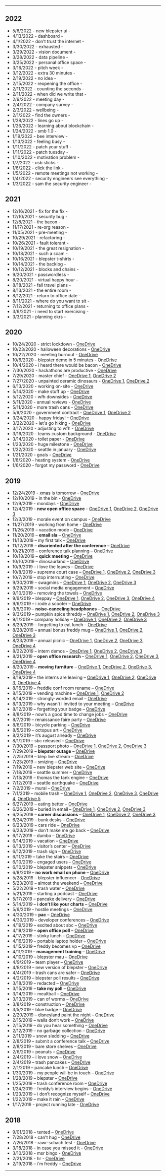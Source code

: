 
***

## 2022

* 5/6/2022 - new blepster ui - 
* 4/13/2022 - dashboard - 
* 4/1/2022 - don't trust the internet - 
* 3/30/2022 - exhausted - 
* 3/29/2022 - vision document -
* 3/28/2022 - data pipeline - 
* 3/25/2022 - personal office space - 
* 3/16/2022 - pitch week - 
* 3/12/2022 - extra 30 minutes -
* 2/19/2022 - no idea - 
* 2/15/2022 - reopening the office - 
* 2/11/2022 - counting the seconds - 
* 2/11/2022 - when did we write that -
* 2/9/2022 - meeting day - 
* 2/4/2022 - company survey -
* 2/3/2022 - wellbeing - 
* 2/1/2022 - find the owners - 
* 1/28/2022 - lines go up - 
* 1/26/2022 - learning about blockchain - 
* 1/24/2022 - smb 1.0 -
* 1/19/2022 - bee interview - 
* 1/13/2022 - feeling busy -
* 1/11/2022 - patch your stuff - 
* 1/11/2022 - patch tuesday - 
* 1/10/2022 - motivation problem - 
* 1/7/2022 - usb sticks - 
* 1/6/2022 - click the link - 
* 1/5/2022 - remote meetings not working - 
* 1/4/2022 - security engineers see everything - 
* 1/3/2022 - sam the security engineer -


## 2021

* 12/16/2021 - fix for the fix - 
* 12/10/2021 - security bug - 
* 12/8/2021 - the bacon - 
* 11/17/2021 - re-org reason -
* 11/05/2021 - pre-meeting - 
* 10/29/2021 - refactoring - 
* 10/26/2021 - fault tolerant - 
* 10/19/2021 - the great resignation - 
* 10/18/2021 - such a scam - 
* 10/16/2021 - blepster t-shirts - 
* 10/14/2021 - the backlog -
* 10/12/2021 - blocks and chains - 
* 9/20/2021 - passwordless -
* 8/20/2021 - virtual happy hour - 
* 8/18/2021 - fall travel plans - 
* 8/13/2021 - the entire room - 
* 8/12/2021 - return to office date - 
* 8/11/2021 - where do you want to sit - 
* 7/12/2021 - returning to office plans - 
* 3/6/2021 - i need to start exercising - 
* 3/3/2021 - planning okrs - 


## 2020


* 10/24/2020 - strict lockdown - [OneDrive](https://threddyrex-my.sharepoint.com/personal/hello_threddyrex_com/_layouts/15/onedrive.aspx?ga=1&id=%2Fpersonal%2Fhello%5Fthreddyrex%5Fcom%2FDocuments%2FShared%2FComics%2F20201024%5Fstrict%5Flockdown%2Ejpg&parent=%2Fpersonal%2Fhello%5Fthreddyrex%5Fcom%2FDocuments%2FShared%2FComics)
* 10/23/2020 - halloween decorations - [OneDrive](https://threddyrex-my.sharepoint.com/personal/hello_threddyrex_com/_layouts/15/onedrive.aspx?ga=1&id=%2Fpersonal%2Fhello%5Fthreddyrex%5Fcom%2FDocuments%2FShared%2FComics%2F20201023%5Fhalloween%5Fdecorations%2Ejpg&parent=%2Fpersonal%2Fhello%5Fthreddyrex%5Fcom%2FDocuments%2FShared%2FComics)
* 10/22/2020 - meeting burnout - [OneDrive](https://threddyrex-my.sharepoint.com/personal/hello_threddyrex_com/_layouts/15/onedrive.aspx?ga=1&id=%2Fpersonal%2Fhello%5Fthreddyrex%5Fcom%2FDocuments%2FShared%2FComics%2F20201022%5Fmeeting%5Fburnout%2Ejpg&parent=%2Fpersonal%2Fhello%5Fthreddyrex%5Fcom%2FDocuments%2FShared%2FComics)
* 10/6/2020 - blepster demo in 5 minutes - [OneDrive](https://threddyrex-my.sharepoint.com/personal/hello_threddyrex_com/_layouts/15/onedrive.aspx?ga=1&id=%2Fpersonal%2Fhello%5Fthreddyrex%5Fcom%2FDocuments%2FShared%2FComics%2F20201006%5Fblepster%5Fdemo%5Fin%5Ffive%5Fminutes%2Ejpg&parent=%2Fpersonal%2Fhello%5Fthreddyrex%5Fcom%2FDocuments%2FShared%2FComics)
* 10/4/2020 - i heard there would be bacon - [OneDrive](https://threddyrex-my.sharepoint.com/personal/hello_threddyrex_com/_layouts/15/onedrive.aspx?ga=1&id=%2Fpersonal%2Fhello%5Fthreddyrex%5Fcom%2FDocuments%2FShared%2FComics%2F20201004%5Fcampus%5Fbacon%2Ejpg&parent=%2Fpersonal%2Fhello%5Fthreddyrex%5Fcom%2FDocuments%2FShared%2FComics)
* 7/30/2020 - hackathons are productive - [OneDrive](https://threddyrex-my.sharepoint.com/personal/hello_threddyrex_com/_layouts/15/onedrive.aspx?ga=1&id=%2Fpersonal%2Fhello%5Fthreddyrex%5Fcom%2FDocuments%2FShared%2FComics%2F20200730%5Fhackathons%5Fare%5Fproductive%2Ejpg&parent=%2Fpersonal%2Fhello%5Fthreddyrex%5Fcom%2FDocuments%2FShared%2FComics)
* 7/29/2020 - master chief - [OneDrive 1](https://threddyrex-my.sharepoint.com/personal/hello_threddyrex_com/_layouts/15/onedrive.aspx?ga=1&id=%2Fpersonal%2Fhello%5Fthreddyrex%5Fcom%2FDocuments%2FShared%2FComics%2F20200729%5Fmaster%5Fchief%5F01%2Epng&parent=%2Fpersonal%2Fhello%5Fthreddyrex%5Fcom%2FDocuments%2FShared%2FComics), [OneDrive 2](https://threddyrex-my.sharepoint.com/personal/hello_threddyrex_com/_layouts/15/onedrive.aspx?ga=1&id=%2Fpersonal%2Fhello%5Fthreddyrex%5Fcom%2FDocuments%2FShared%2FComics%2F20200729%5Fmaster%5Fchief%5F02%2Epng&parent=%2Fpersonal%2Fhello%5Fthreddyrex%5Fcom%2FDocuments%2FShared%2FComics)
* 7/27/2020 - unpainted ceramic dinosaurs - [OneDrive 1](https://threddyrex-my.sharepoint.com/personal/hello_threddyrex_com/_layouts/15/onedrive.aspx?ga=1&id=%2Fpersonal%2Fhello%5Fthreddyrex%5Fcom%2FDocuments%2FShared%2FComics%2F20200727%5Funpainted%5Fceramic%5Fdinosaurs%5F01%2Epng&parent=%2Fpersonal%2Fhello%5Fthreddyrex%5Fcom%2FDocuments%2FShared%2FComics), [OneDrive 2](https://threddyrex-my.sharepoint.com/personal/hello_threddyrex_com/_layouts/15/onedrive.aspx?ga=1&id=%2Fpersonal%2Fhello%5Fthreddyrex%5Fcom%2FDocuments%2FShared%2FComics%2F20200727%5Funpainted%5Fceramic%5Fdinosaurs%5F02%2Epng&parent=%2Fpersonal%2Fhello%5Fthreddyrex%5Fcom%2FDocuments%2FShared%2FComics)
* 6/13/2020 - working on-site - [OneDrive](https://threddyrex-my.sharepoint.com/personal/hello_threddyrex_com/_layouts/15/onedrive.aspx?ga=1&id=%2Fpersonal%2Fhello%5Fthreddyrex%5Fcom%2FDocuments%2FShared%2FComics%2F20200613%5Fworking%5Fonsite%2Egif&parent=%2Fpersonal%2Fhello%5Fthreddyrex%5Fcom%2FDocuments%2FShared%2FComics)
* 5/14/2020 - make stuff up - [OneDrive](https://threddyrex-my.sharepoint.com/personal/hello_threddyrex_com/_layouts/15/onedrive.aspx?ga=1&id=%2Fpersonal%2Fhello%5Fthreddyrex%5Fcom%2FDocuments%2FShared%2FComics%2F20200514%5Fmake%5Fstuff%5Fup%2Epng&parent=%2Fpersonal%2Fhello%5Fthreddyrex%5Fcom%2FDocuments%2FShared%2FComics)
* 5/12/2020 - wfh downsides - [OneDrive](https://threddyrex-my.sharepoint.com/personal/hello_threddyrex_com/_layouts/15/onedrive.aspx?ga=1&id=%2Fpersonal%2Fhello%5Fthreddyrex%5Fcom%2FDocuments%2FShared%2FComics%2F20200512%5Fwfh%5Fdownsides%2Ejpg&parent=%2Fpersonal%2Fhello%5Fthreddyrex%5Fcom%2FDocuments%2FShared%2FComics)
* 5/11/2020 - annual reviews - [OneDrive](https://threddyrex-my.sharepoint.com/personal/hello_threddyrex_com/_layouts/15/onedrive.aspx?ga=1&id=%2Fpersonal%2Fhello%5Fthreddyrex%5Fcom%2FDocuments%2FShared%2FComics%2F20200511%5Fannual%5Freviews%2Ejpg&parent=%2Fpersonal%2Fhello%5Fthreddyrex%5Fcom%2FDocuments%2FShared%2FComics)
* 5/11/2020 - more trash cans - [OneDrive](https://threddyrex-my.sharepoint.com/personal/hello_threddyrex_com/_layouts/15/onedrive.aspx?ga=1&id=%2Fpersonal%2Fhello%5Fthreddyrex%5Fcom%2FDocuments%2FShared%2FComics%2F20200511%5Fmore%5Ftrash%5Fcans%2Ejpg&parent=%2Fpersonal%2Fhello%5Fthreddyrex%5Fcom%2FDocuments%2FShared%2FComics)
* 5/9/2020 - government contract - [OneDrive 1](https://threddyrex-my.sharepoint.com/personal/hello_threddyrex_com/_layouts/15/onedrive.aspx?ga=1&id=%2Fpersonal%2Fhello%5Fthreddyrex%5Fcom%2FDocuments%2FShared%2FComics%2F20200509%5Fgovernment%5Fcontract%5F01%2Ejpg&parent=%2Fpersonal%2Fhello%5Fthreddyrex%5Fcom%2FDocuments%2FShared%2FComics), [OneDrive 2](https://threddyrex-my.sharepoint.com/personal/hello_threddyrex_com/_layouts/15/onedrive.aspx?ga=1&id=%2Fpersonal%2Fhello%5Fthreddyrex%5Fcom%2FDocuments%2FShared%2FComics%2F20200509%5Fgovernment%5Fcontract%5F02%2Ejpg&parent=%2Fpersonal%2Fhello%5Fthreddyrex%5Fcom%2FDocuments%2FShared%2FComics)
* 3/24/2020 - happy friday! - [OneDrive](https://threddyrex-my.sharepoint.com/personal/hello_threddyrex_com/_layouts/15/onedrive.aspx?ga=1&id=%2Fpersonal%2Fhello%5Fthreddyrex%5Fcom%2FDocuments%2FShared%2FComics%2F20200324%5Fhappy%5Ffriday%2Ejpg&parent=%2Fpersonal%2Fhello%5Fthreddyrex%5Fcom%2FDocuments%2FShared%2FComics)
* 3/22/2020 - let's go hiking - [OneDrive](https://threddyrex-my.sharepoint.com/personal/hello_threddyrex_com/_layouts/15/onedrive.aspx?ga=1&id=%2Fpersonal%2Fhello%5Fthreddyrex%5Fcom%2FDocuments%2FShared%2FComics%2F20200322%5Flets%5Fgo%5Fhiking%2Ejpg&parent=%2Fpersonal%2Fhello%5Fthreddyrex%5Fcom%2FDocuments%2FShared%2FComics)
* 3/17/2020 - adjusting to wfh - [OneDrive](https://threddyrex-my.sharepoint.com/personal/hello_threddyrex_com/_layouts/15/onedrive.aspx?ga=1&id=%2Fpersonal%2Fhello%5Fthreddyrex%5Fcom%2FDocuments%2FShared%2FComics%2F20200317%5Fadjusting%5Fto%5Fwfh%2Ejpg&parent=%2Fpersonal%2Fhello%5Fthreddyrex%5Fcom%2FDocuments%2FShared%2FComics)
* 3/16/2020 - teams custom background - [OneDrive](https://threddyrex-my.sharepoint.com/personal/hello_threddyrex_com/_layouts/15/onedrive.aspx?ga=1&id=%2Fpersonal%2Fhello%5Fthreddyrex%5Fcom%2FDocuments%2FShared%2FComics%2F20200316%5Fteams%5Fcustom%5Fbackground%2Ejpg&parent=%2Fpersonal%2Fhello%5Fthreddyrex%5Fcom%2FDocuments%2FShared%2FComics)
* 3/14/2020 - toilet paper - [OneDrive](https://threddyrex-my.sharepoint.com/personal/hello_threddyrex_com/_layouts/15/onedrive.aspx?ga=1&id=%2Fpersonal%2Fhello%5Fthreddyrex%5Fcom%2FDocuments%2FShared%2FComics%2F20200314%5Ftoilet%5Fpaper%2Ejpg&parent=%2Fpersonal%2Fhello%5Fthreddyrex%5Fcom%2FDocuments%2FShared%2FComics)
* 1/23/2020 - huge milestone - [OneDrive](https://threddyrex-my.sharepoint.com/personal/hello_threddyrex_com/_layouts/15/onedrive.aspx?ga=1&id=%2Fpersonal%2Fhello%5Fthreddyrex%5Fcom%2FDocuments%2FShared%2FComics%2F20200123%5Fhuge%5Fmilestone%2Ejpg&parent=%2Fpersonal%2Fhello%5Fthreddyrex%5Fcom%2FDocuments%2FShared%2FComics)
* 1/22/2020 - seattle in january - [OneDrive](https://threddyrex-my.sharepoint.com/personal/hello_threddyrex_com/_layouts/15/onedrive.aspx?ga=1&id=%2Fpersonal%2Fhello%5Fthreddyrex%5Fcom%2FDocuments%2FShared%2FComics%2F20200122%5Fseattle%5Fin%5Fjanuary%2Ejpg&parent=%2Fpersonal%2Fhello%5Fthreddyrex%5Fcom%2FDocuments%2FShared%2FComics)
* 1/21/2020 - goals - [OneDrive](https://threddyrex-my.sharepoint.com/personal/hello_threddyrex_com/_layouts/15/onedrive.aspx?ga=1&id=%2Fpersonal%2Fhello%5Fthreddyrex%5Fcom%2FDocuments%2FShared%2FComics%2F20200121%5Fgoals%2Ejpg&parent=%2Fpersonal%2Fhello%5Fthreddyrex%5Fcom%2FDocuments%2FShared%2FComics)
* 1/8/2020 - heating system - [OneDrive](https://threddyrex-my.sharepoint.com/personal/hello_threddyrex_com/_layouts/15/onedrive.aspx?ga=1&id=%2Fpersonal%2Fhello%5Fthreddyrex%5Fcom%2FDocuments%2FShared%2FComics%2F20200109%5Fheating%5Fsystems%2Ejpg&parent=%2Fpersonal%2Fhello%5Fthreddyrex%5Fcom%2FDocuments%2FShared%2FComics)
* 1/6/2020 - forgot my password - [OneDrive](https://threddyrex-my.sharepoint.com/personal/hello_threddyrex_com/_layouts/15/onedrive.aspx?ga=1&id=%2Fpersonal%2Fhello%5Fthreddyrex%5Fcom%2FDocuments%2FShared%2FComics%2F20200106%5Fforgot%5Fmy%5Fpassword%2Ejpg&parent=%2Fpersonal%2Fhello%5Fthreddyrex%5Fcom%2FDocuments%2FShared%2FComics)


## 2019

* 12/24/2019 - xmas is tomorrow - [OneDrive](https://threddyrex-my.sharepoint.com/personal/hello_threddyrex_com/_layouts/15/onedrive.aspx?ga=1&id=%2Fpersonal%2Fhello%5Fthreddyrex%5Fcom%2FDocuments%2FShared%2FComics%2F20191224%5Fxmas%5Fis%5Ftomorrow%2Ejpg&parent=%2Fpersonal%2Fhello%5Fthreddyrex%5Fcom%2FDocuments%2FShared%2FComics)
* 12/10/2019 - in the bin - [OneDrive](https://threddyrex-my.sharepoint.com/personal/hello_threddyrex_com/_layouts/15/onedrive.aspx?ga=1&id=%2Fpersonal%2Fhello%5Fthreddyrex%5Fcom%2FDocuments%2FShared%2FComics%2F20191210%5Fin%5Fthe%5Fbin%2Ejpg&parent=%2Fpersonal%2Fhello%5Fthreddyrex%5Fcom%2FDocuments%2FShared%2FComics)
* 12/9/2019 - mondays - [OneDrive](https://threddyrex-my.sharepoint.com/personal/hello_threddyrex_com/_layouts/15/onedrive.aspx?ga=1&id=%2Fpersonal%2Fhello%5Fthreddyrex%5Fcom%2FDocuments%2FShared%2FComics%2F20191209%5Fmondays%2Ejpg&parent=%2Fpersonal%2Fhello%5Fthreddyrex%5Fcom%2FDocuments%2FShared%2FComics)
* 12/4/2019 - **new open office space** - [OneDrive 1](https://threddyrex-my.sharepoint.com/personal/hello_threddyrex_com/_layouts/15/onedrive.aspx?ga=1&id=%2Fpersonal%2Fhello%5Fthreddyrex%5Fcom%2FDocuments%2FShared%2FComics%2F20191204%5Fnew%5Fopen%5Foffice%5Fspace%5F01%2Ejpg&parent=%2Fpersonal%2Fhello%5Fthreddyrex%5Fcom%2FDocuments%2FShared%2FComics), [OneDrive 2](https://threddyrex-my.sharepoint.com/personal/hello_threddyrex_com/_layouts/15/onedrive.aspx?ga=1&id=%2Fpersonal%2Fhello%5Fthreddyrex%5Fcom%2FDocuments%2FShared%2FComics%2F20191204%5Fnew%5Fopen%5Foffice%5Fspace%5F02%2Ejpg&parent=%2Fpersonal%2Fhello%5Fthreddyrex%5Fcom%2FDocuments%2FShared%2FComics), [OneDrive 3](https://threddyrex-my.sharepoint.com/personal/hello_threddyrex_com/_layouts/15/onedrive.aspx?ga=1&id=%2Fpersonal%2Fhello%5Fthreddyrex%5Fcom%2FDocuments%2FShared%2FComics%2F20191204%5Fnew%5Fopen%5Foffice%5Fspace%5F03%2Ejpg&parent=%2Fpersonal%2Fhello%5Fthreddyrex%5Fcom%2FDocuments%2FShared%2FComics)
* 12/3/2019 - morale event on campus - [OneDrive](https://threddyrex-my.sharepoint.com/personal/hello_threddyrex_com/_layouts/15/onedrive.aspx?ga=1&id=%2Fpersonal%2Fhello%5Fthreddyrex%5Fcom%2FDocuments%2FShared%2FComics%2F20191203%5Fmorale%5Fevent%5Fon%5Fcampus%2Ejpg&parent=%2Fpersonal%2Fhello%5Fthreddyrex%5Fcom%2FDocuments%2FShared%2FComics)
* 11/27/2019 - working from home - [OneDrive](https://threddyrex-my.sharepoint.com/personal/hello_threddyrex_com/_layouts/15/onedrive.aspx?ga=1&id=%2Fpersonal%2Fhello%5Fthreddyrex%5Fcom%2FDocuments%2FShared%2FComics%2F20191127%5Fworking%5Ffrom%5Fhome%2Ejpg&parent=%2Fpersonal%2Fhello%5Fthreddyrex%5Fcom%2FDocuments%2FShared%2FComics)
* 11/26/2019 – vacation mode – [OneDrive](https://threddyrex-my.sharepoint.com/personal/hello_threddyrex_com/_layouts/15/onedrive.aspx?ga=1&id=%2Fpersonal%2Fhello%5Fthreddyrex%5Fcom%2FDocuments%2FShared%2FComics%2F20191126%5Fvacation%5Fmode%2Ejpg&parent=%2Fpersonal%2Fhello%5Fthreddyrex%5Fcom%2FDocuments%2FShared%2FComics)
* 11/20/2019 – **email sla** – [OneDrive](https://threddyrex-my.sharepoint.com/personal/hello_threddyrex_com/_layouts/15/onedrive.aspx?ga=1&id=%2Fpersonal%2Fhello%5Fthreddyrex%5Fcom%2FDocuments%2FShared%2FComics%2F20191120%5Femail%5Fsla%2Ejpg&parent=%2Fpersonal%2Fhello%5Fthreddyrex%5Fcom%2FDocuments%2FShared%2FComics)
* 11/13/2019 – my first talk – [OneDrive](https://threddyrex-my.sharepoint.com/personal/hello_threddyrex_com/_layouts/15/onedrive.aspx?ga=1&id=%2Fpersonal%2Fhello%5Fthreddyrex%5Fcom%2FDocuments%2FShared%2FComics%2F20191113%5Fmy%5Ffirst%5Ftalk%2Ejpg&parent=%2Fpersonal%2Fhello%5Fthreddyrex%5Fcom%2FDocuments%2FShared%2FComics)
* 11/12/2019 – **disoriented after the conference** – [OneDrive](https://threddyrex-my.sharepoint.com/personal/hello_threddyrex_com/_layouts/15/onedrive.aspx?ga=1&id=%2Fpersonal%2Fhello%5Fthreddyrex%5Fcom%2FDocuments%2FShared%2FComics%2F20191112%5Fdisoriented%5Fafter%5Fthe%5Fconference%2Ejpg&parent=%2Fpersonal%2Fhello%5Fthreddyrex%5Fcom%2FDocuments%2FShared%2FComics)
* 10/21/2019 – conference talk planning – [OneDrive](https://threddyrex-my.sharepoint.com/personal/hello_threddyrex_com/_layouts/15/onedrive.aspx?ga=1&id=%2Fpersonal%2Fhello%5Fthreddyrex%5Fcom%2FDocuments%2FShared%2FComics%2F20191021%5Fconference%5Ftalk%5Fplanning%2Ejpg&parent=%2Fpersonal%2Fhello%5Fthreddyrex%5Fcom%2FDocuments%2FShared%2FComics)
* 10/18/2019 – **quick meeting** – [OneDrive](https://threddyrex-my.sharepoint.com/personal/hello_threddyrex_com/_layouts/15/onedrive.aspx?ga=1&id=%2Fpersonal%2Fhello%5Fthreddyrex%5Fcom%2FDocuments%2FShared%2FComics%2F20191018%5Fquick%5Fmeeting%2Ejpg&parent=%2Fpersonal%2Fhello%5Fthreddyrex%5Fcom%2FDocuments%2FShared%2FComics)
* 10/10/2019 – dinosaurland – [OneDrive](https://threddyrex-my.sharepoint.com/personal/hello_threddyrex_com/_layouts/15/onedrive.aspx?ga=1&id=%2Fpersonal%2Fhello%5Fthreddyrex%5Fcom%2FDocuments%2FShared%2FComics%2F20191010%5Fdinosaurland%2Ejpg&parent=%2Fpersonal%2Fhello%5Fthreddyrex%5Fcom%2FDocuments%2FShared%2FComics)
* 10/9/2019 – i love the leaves – [OneDrive](https://threddyrex-my.sharepoint.com/personal/hello_threddyrex_com/_layouts/15/onedrive.aspx?ga=1&id=%2Fpersonal%2Fhello%5Fthreddyrex%5Fcom%2FDocuments%2FShared%2FComics%2F20191009%5Fi%5Flove%5Fthe%5Fleaves%5Fbasic%2Ejpg&parent=%2Fpersonal%2Fhello%5Fthreddyrex%5Fcom%2FDocuments%2FShared%2FComics)
* 10/8/2019 – supreme court case – [OneDrive 1](https://threddyrex-my.sharepoint.com/personal/hello_threddyrex_com/_layouts/15/onedrive.aspx?ga=1&id=%2Fpersonal%2Fhello%5Fthreddyrex%5Fcom%2FDocuments%2FShared%2FComics%2F20191008%5Fsupreme%5Fcourt%5Fcase%5F01%2Ejpg&parent=%2Fpersonal%2Fhello%5Fthreddyrex%5Fcom%2FDocuments%2FShared%2FComics), [OneDrive 2](https://threddyrex-my.sharepoint.com/personal/hello_threddyrex_com/_layouts/15/onedrive.aspx?ga=1&id=%2Fpersonal%2Fhello%5Fthreddyrex%5Fcom%2FDocuments%2FShared%2FComics%2F20191008%5Fsupreme%5Fcourt%5Fcase%5F02%2Ejpg&parent=%2Fpersonal%2Fhello%5Fthreddyrex%5Fcom%2FDocuments%2FShared%2FComics), [OneDrive 3](https://threddyrex-my.sharepoint.com/personal/hello_threddyrex_com/_layouts/15/onedrive.aspx?ga=1&id=%2Fpersonal%2Fhello%5Fthreddyrex%5Fcom%2FDocuments%2FShared%2FComics%2F20191008%5Fsupreme%5Fcourt%5Fcase%5F03%2Ejpg&parent=%2Fpersonal%2Fhello%5Fthreddyrex%5Fcom%2FDocuments%2FShared%2FComics)
* 10/7/2019 – stop interrupting – [OneDrive](https://threddyrex-my.sharepoint.com/personal/hello_threddyrex_com/_layouts/15/onedrive.aspx?ga=1&id=%2Fpersonal%2Fhello%5Fthreddyrex%5Fcom%2FDocuments%2FShared%2FComics%2F20191007%5Fstop%5Finterrupting%2Ejpg&parent=%2Fpersonal%2Fhello%5Fthreddyrex%5Fcom%2FDocuments%2FShared%2FComics)
* 9/30/2019 – swagmins – [OneDrive 1](https://threddyrex-my.sharepoint.com/personal/hello_threddyrex_com/_layouts/15/onedrive.aspx?ga=1&id=%2Fpersonal%2Fhello%5Fthreddyrex%5Fcom%2FDocuments%2FShared%2FComics%2F20190930%5Fswagmins%5F01%2Ejpg&parent=%2Fpersonal%2Fhello%5Fthreddyrex%5Fcom%2FDocuments%2FShared%2FComics), [OneDrive 2](https://threddyrex-my.sharepoint.com/personal/hello_threddyrex_com/_layouts/15/onedrive.aspx?ga=1&id=%2Fpersonal%2Fhello%5Fthreddyrex%5Fcom%2FDocuments%2FShared%2FComics%2F20190930%5Fswagmins%5F02%2Ejpg&parent=%2Fpersonal%2Fhello%5Fthreddyrex%5Fcom%2FDocuments%2FShared%2FComics), [OneDrive 3](https://threddyrex-my.sharepoint.com/personal/hello_threddyrex_com/_layouts/15/onedrive.aspx?ga=1&id=%2Fpersonal%2Fhello%5Fthreddyrex%5Fcom%2FDocuments%2FShared%2FComics%2F20190930%5Fswagmins%5F03%2Ejpg&parent=%2Fpersonal%2Fhello%5Fthreddyrex%5Fcom%2FDocuments%2FShared%2FComics)
* 9/29/2019 – social media engagement – [OneDrive](https://threddyrex-my.sharepoint.com/personal/hello_threddyrex_com/_layouts/15/onedrive.aspx?ga=1&id=%2Fpersonal%2Fhello%5Fthreddyrex%5Fcom%2FDocuments%2FShared%2FComics%2F20190929%5Fsocial%5Fmedia%5Fengagement%2Ejpg&parent=%2Fpersonal%2Fhello%5Fthreddyrex%5Fcom%2FDocuments%2FShared%2FComics)
* 9/10/2019 – removing the towels – [OneDrive](https://threddyrex-my.sharepoint.com/personal/hello_threddyrex_com/_layouts/15/onedrive.aspx?ga=1&id=%2Fpersonal%2Fhello%5Fthreddyrex%5Fcom%2FDocuments%2FShared%2FComics%2F20190910%5Fremoving%5Fthe%5Ftowels%2Epng&parent=%2Fpersonal%2Fhello%5Fthreddyrex%5Fcom%2FDocuments%2FShared%2FComics)
* 9/9/2019 – bleppay – [OneDrive 1](https://threddyrex-my.sharepoint.com/personal/hello_threddyrex_com/_layouts/15/onedrive.aspx?ga=1&id=%2Fpersonal%2Fhello%5Fthreddyrex%5Fcom%2FDocuments%2FShared%2FComics%2F20190909%5Fblep%5Fpay%5F01%2Epng&parent=%2Fpersonal%2Fhello%5Fthreddyrex%5Fcom%2FDocuments%2FShared%2FComics), [OneDrive 2](https://threddyrex-my.sharepoint.com/personal/hello_threddyrex_com/_layouts/15/onedrive.aspx?ga=1&id=%2Fpersonal%2Fhello%5Fthreddyrex%5Fcom%2FDocuments%2FShared%2FComics%2F20190909%5Fblep%5Fpay%5F02%2Epng&parent=%2Fpersonal%2Fhello%5Fthreddyrex%5Fcom%2FDocuments%2FShared%2FComics), [OneDrive 3](https://threddyrex-my.sharepoint.com/personal/hello_threddyrex_com/_layouts/15/onedrive.aspx?ga=1&id=%2Fpersonal%2Fhello%5Fthreddyrex%5Fcom%2FDocuments%2FShared%2FComics%2F20190909%5Fblep%5Fpay%5F03%2Epng&parent=%2Fpersonal%2Fhello%5Fthreddyrex%5Fcom%2FDocuments%2FShared%2FComics), [OneDrive 4](https://threddyrex-my.sharepoint.com/personal/hello_threddyrex_com/_layouts/15/onedrive.aspx?ga=1&id=%2Fpersonal%2Fhello%5Fthreddyrex%5Fcom%2FDocuments%2FShared%2FComics%2F20190909%5Fblep%5Fpay%5F04%2Epng&parent=%2Fpersonal%2Fhello%5Fthreddyrex%5Fcom%2FDocuments%2FShared%2FComics)
* 9/6/2019 – i rode a scooter – [OneDrive](https://threddyrex-my.sharepoint.com/personal/hello_threddyrex_com/_layouts/15/onedrive.aspx?ga=1&id=%2Fpersonal%2Fhello%5Fthreddyrex%5Fcom%2FDocuments%2FShared%2FComics%2F20190906%5Fi%5Frode%5Fa%5Fscooter%2Epng&parent=%2Fpersonal%2Fhello%5Fthreddyrex%5Fcom%2FDocuments%2FShared%2FComics)
* 9/5/2019 – **noise-canceling headphones** – [OneDrive](https://threddyrex-my.sharepoint.com/personal/hello_threddyrex_com/_layouts/15/onedrive.aspx?ga=1&id=%2Fpersonal%2Fhello%5Fthreddyrex%5Fcom%2FDocuments%2FShared%2FComics%2F20190905%5Fnoise%5Fcanceling%5Fheadphones%2Epng&parent=%2Fpersonal%2Fhello%5Fthreddyrex%5Fcom%2FDocuments%2FShared%2FComics)
* 9/3/2019 – pumpkin spice threddy – [OneDrive 1](https://threddyrex-my.sharepoint.com/personal/hello_threddyrex_com/_layouts/15/onedrive.aspx?ga=1&id=%2Fpersonal%2Fhello%5Fthreddyrex%5Fcom%2FDocuments%2FShared%2FComics%2F20190903%5Fpumpkin%5Fspice%5Fthreddy%5F01%2Epng&parent=%2Fpersonal%2Fhello%5Fthreddyrex%5Fcom%2FDocuments%2FShared%2FComics), [OneDrive 2](https://threddyrex-my.sharepoint.com/personal/hello_threddyrex_com/_layouts/15/onedrive.aspx?ga=1&id=%2Fpersonal%2Fhello%5Fthreddyrex%5Fcom%2FDocuments%2FShared%2FComics%2F20190903%5Fpumpkin%5Fspice%5Fthreddy%5F02%2Epng&parent=%2Fpersonal%2Fhello%5Fthreddyrex%5Fcom%2FDocuments%2FShared%2FComics), [OneDrive 3](https://threddyrex-my.sharepoint.com/personal/hello_threddyrex_com/_layouts/15/onedrive.aspx?ga=1&id=%2Fpersonal%2Fhello%5Fthreddyrex%5Fcom%2FDocuments%2FShared%2FComics%2F20190903%5Fpumpkin%5Fspice%5Fthreddy%5F03%2Epng&parent=%2Fpersonal%2Fhello%5Fthreddyrex%5Fcom%2FDocuments%2FShared%2FComics)
* 9/1/2019 – company holiday – [OneDrive 1](https://threddyrex-my.sharepoint.com/personal/hello_threddyrex_com/_layouts/15/onedrive.aspx?ga=1&id=%2Fpersonal%2Fhello%5Fthreddyrex%5Fcom%2FDocuments%2FShared%2FComics%2F20190901%5Fcompany%5Fholiday%5F01%2Epng&parent=%2Fpersonal%2Fhello%5Fthreddyrex%5Fcom%2FDocuments%2FShared%2FComics), [OneDrive 2](https://threddyrex-my.sharepoint.com/personal/hello_threddyrex_com/_layouts/15/onedrive.aspx?ga=1&id=%2Fpersonal%2Fhello%5Fthreddyrex%5Fcom%2FDocuments%2FShared%2FComics%2F20190901%5Fcompany%5Fholiday%5F02%2Epng&parent=%2Fpersonal%2Fhello%5Fthreddyrex%5Fcom%2FDocuments%2FShared%2FComics), [OneDrive 3](https://threddyrex-my.sharepoint.com/personal/hello_threddyrex_com/_layouts/15/onedrive.aspx?ga=1&id=%2Fpersonal%2Fhello%5Fthreddyrex%5Fcom%2FDocuments%2FShared%2FComics%2F20190901%5Fcompany%5Fholiday%5F03%2Epng&parent=%2Fpersonal%2Fhello%5Fthreddyrex%5Fcom%2FDocuments%2FShared%2FComics)
* 8/29/2019 – forgetting to eat lunch – [OneDrive](https://threddyrex-my.sharepoint.com/personal/hello_threddyrex_com/_layouts/15/onedrive.aspx?ga=1&id=%2Fpersonal%2Fhello%5Fthreddyrex%5Fcom%2FDocuments%2FShared%2FComics%2F20190829%5Fforgetting%5Fto%5Feat%5Flunch%2Epng&parent=%2Fpersonal%2Fhello%5Fthreddyrex%5Fcom%2FDocuments%2FShared%2FComics)
* 8/28/2019 – annual bonus freddy mug – [OneDrive 1](https://threddyrex-my.sharepoint.com/personal/hello_threddyrex_com/_layouts/15/onedrive.aspx?ga=1&id=%2Fpersonal%2Fhello%5Fthreddyrex%5Fcom%2FDocuments%2FShared%2FComics%2F20190828%5Fannual%5Fbonus%5Ffreddy%5Fmug%5F01%2Epng&parent=%2Fpersonal%2Fhello%5Fthreddyrex%5Fcom%2FDocuments%2FShared%2FComics), [OneDrive 2](https://threddyrex-my.sharepoint.com/personal/hello_threddyrex_com/_layouts/15/onedrive.aspx?ga=1&id=%2Fpersonal%2Fhello%5Fthreddyrex%5Fcom%2FDocuments%2FShared%2FComics%2F20190828%5Fannual%5Fbonus%5Ffreddy%5Fmug%5F02%2Epng&parent=%2Fpersonal%2Fhello%5Fthreddyrex%5Fcom%2FDocuments%2FShared%2FComics), [OneDrive 3](https://threddyrex-my.sharepoint.com/personal/hello_threddyrex_com/_layouts/15/onedrive.aspx?ga=1&id=%2Fpersonal%2Fhello%5Fthreddyrex%5Fcom%2FDocuments%2FShared%2FComics%2F20190828%5Fannual%5Fbonus%5Ffreddy%5Fmug%5F03%2Epng&parent=%2Fpersonal%2Fhello%5Fthreddyrex%5Fcom%2FDocuments%2FShared%2FComics)
* 8/23/2019 – annual picnic – [OneDrive 1](https://threddyrex-my.sharepoint.com/personal/hello_threddyrex_com/_layouts/15/onedrive.aspx?ga=1&id=%2Fpersonal%2Fhello%5Fthreddyrex%5Fcom%2FDocuments%2FShared%2FComics%2F20190823%5Fannual%5Fpicnic%5F01%2Epng&parent=%2Fpersonal%2Fhello%5Fthreddyrex%5Fcom%2FDocuments%2FShared%2FComics), [OneDrive 2](https://threddyrex-my.sharepoint.com/personal/hello_threddyrex_com/_layouts/15/onedrive.aspx?ga=1&id=%2Fpersonal%2Fhello%5Fthreddyrex%5Fcom%2FDocuments%2FShared%2FComics%2F20190823%5Fannual%5Fpicnic%5F02%2Epng&parent=%2Fpersonal%2Fhello%5Fthreddyrex%5Fcom%2FDocuments%2FShared%2FComics), [OneDrive 3](https://threddyrex-my.sharepoint.com/personal/hello_threddyrex_com/_layouts/15/onedrive.aspx?ga=1&id=%2Fpersonal%2Fhello%5Fthreddyrex%5Fcom%2FDocuments%2FShared%2FComics%2F20190823%5Fannual%5Fpicnic%5F03%2Epng&parent=%2Fpersonal%2Fhello%5Fthreddyrex%5Fcom%2FDocuments%2FShared%2FComics), [OneDrive 4](https://threddyrex-my.sharepoint.com/personal/hello_threddyrex_com/_layouts/15/onedrive.aspx?ga=1&id=%2Fpersonal%2Fhello%5Fthreddyrex%5Fcom%2FDocuments%2FShared%2FComics%2F20190823%5Fannual%5Fpicnic%5F04%2Epng&parent=%2Fpersonal%2Fhello%5Fthreddyrex%5Fcom%2FDocuments%2FShared%2FComics)
* 8/22/2019 – intern demos – [OneDrive 1](https://threddyrex-my.sharepoint.com/personal/hello_threddyrex_com/_layouts/15/onedrive.aspx?ga=1&id=%2Fpersonal%2Fhello%5Fthreddyrex%5Fcom%2FDocuments%2FShared%2FComics%2F20190822%5Fintern%5Fdemos%5F01%2Epng&parent=%2Fpersonal%2Fhello%5Fthreddyrex%5Fcom%2FDocuments%2FShared%2FComics), [OneDrive 2](https://threddyrex-my.sharepoint.com/personal/hello_threddyrex_com/_layouts/15/onedrive.aspx?ga=1&id=%2Fpersonal%2Fhello%5Fthreddyrex%5Fcom%2FDocuments%2FShared%2FComics%2F20190822%5Fintern%5Fdemos%5F02%2Epng&parent=%2Fpersonal%2Fhello%5Fthreddyrex%5Fcom%2FDocuments%2FShared%2FComics), [OneDrive 3](https://threddyrex-my.sharepoint.com/personal/hello_threddyrex_com/_layouts/15/onedrive.aspx?ga=1&id=%2Fpersonal%2Fhello%5Fthreddyrex%5Fcom%2FDocuments%2FShared%2FComics%2F20190822%5Fintern%5Fdemos%5F03%2Epng&parent=%2Fpersonal%2Fhello%5Fthreddyrex%5Fcom%2FDocuments%2FShared%2FComics)
* 8/21/2019 – **open office research** – [OneDrive 1](https://threddyrex-my.sharepoint.com/personal/hello_threddyrex_com/_layouts/15/onedrive.aspx?ga=1&id=%2Fpersonal%2Fhello%5Fthreddyrex%5Fcom%2FDocuments%2FShared%2FComics%2F20190821%5Fopen%5Foffice%5Fresearch%5F01%2Epng&parent=%2Fpersonal%2Fhello%5Fthreddyrex%5Fcom%2FDocuments%2FShared%2FComics), [OneDrive 2](https://threddyrex-my.sharepoint.com/personal/hello_threddyrex_com/_layouts/15/onedrive.aspx?ga=1&id=%2Fpersonal%2Fhello%5Fthreddyrex%5Fcom%2FDocuments%2FShared%2FComics%2F20190821%5Fopen%5Foffice%5Fresearch%5F02%2Epng&parent=%2Fpersonal%2Fhello%5Fthreddyrex%5Fcom%2FDocuments%2FShared%2FComics), [OneDrive 3](https://threddyrex-my.sharepoint.com/personal/hello_threddyrex_com/_layouts/15/onedrive.aspx?ga=1&id=%2Fpersonal%2Fhello%5Fthreddyrex%5Fcom%2FDocuments%2FShared%2FComics%2F20190821%5Fopen%5Foffice%5Fresearch%5F03%2Epng&parent=%2Fpersonal%2Fhello%5Fthreddyrex%5Fcom%2FDocuments%2FShared%2FComics), [OneDrive 4](https://threddyrex-my.sharepoint.com/personal/hello_threddyrex_com/_layouts/15/onedrive.aspx?ga=1&id=%2Fpersonal%2Fhello%5Fthreddyrex%5Fcom%2FDocuments%2FShared%2FComics%2F20190821%5Fopen%5Foffice%5Fresearch%5F04%2Epng&parent=%2Fpersonal%2Fhello%5Fthreddyrex%5Fcom%2FDocuments%2FShared%2FComics)
* 8/20/2019 – **moving furniture** – [OneDrive 1](https://threddyrex-my.sharepoint.com/personal/hello_threddyrex_com/_layouts/15/onedrive.aspx?ga=1&id=%2Fpersonal%2Fhello%5Fthreddyrex%5Fcom%2FDocuments%2FShared%2FComics%2F20190820%5Fmoving%5Ffurniture%5F01%2Epng&parent=%2Fpersonal%2Fhello%5Fthreddyrex%5Fcom%2FDocuments%2FShared%2FComics), [OneDrive 2](https://threddyrex-my.sharepoint.com/personal/hello_threddyrex_com/_layouts/15/onedrive.aspx?ga=1&id=%2Fpersonal%2Fhello%5Fthreddyrex%5Fcom%2FDocuments%2FShared%2FComics%2F20190820%5Fmoving%5Ffurniture%5F02%2Epng&parent=%2Fpersonal%2Fhello%5Fthreddyrex%5Fcom%2FDocuments%2FShared%2FComics), [OneDrive 3](https://threddyrex-my.sharepoint.com/personal/hello_threddyrex_com/_layouts/15/onedrive.aspx?ga=1&id=%2Fpersonal%2Fhello%5Fthreddyrex%5Fcom%2FDocuments%2FShared%2FComics%2F20190820%5Fmoving%5Ffurniture%5F03%2Epng&parent=%2Fpersonal%2Fhello%5Fthreddyrex%5Fcom%2FDocuments%2FShared%2FComics), [OneDrive 4](https://threddyrex-my.sharepoint.com/personal/hello_threddyrex_com/_layouts/15/onedrive.aspx?ga=1&id=%2Fpersonal%2Fhello%5Fthreddyrex%5Fcom%2FDocuments%2FShared%2FComics%2F20190820%5Fmoving%5Ffurniture%5F04%2Epng&parent=%2Fpersonal%2Fhello%5Fthreddyrex%5Fcom%2FDocuments%2FShared%2FComics)
* 8/19/2019 – the interns are leaving – [OneDrive 1](https://threddyrex-my.sharepoint.com/personal/hello_threddyrex_com/_layouts/15/onedrive.aspx?ga=1&id=%2Fpersonal%2Fhello%5Fthreddyrex%5Fcom%2FDocuments%2FShared%2FComics%2F20190819%5Fthe%5Finterns%5Fare%5Fleaving%5F01%2Epng&parent=%2Fpersonal%2Fhello%5Fthreddyrex%5Fcom%2FDocuments%2FShared%2FComics), [OneDrive 2](https://threddyrex-my.sharepoint.com/personal/hello_threddyrex_com/_layouts/15/onedrive.aspx?ga=1&id=%2Fpersonal%2Fhello%5Fthreddyrex%5Fcom%2FDocuments%2FShared%2FComics%2F20190819%5Fthe%5Finterns%5Fare%5Fleaving%5F02%2Epng&parent=%2Fpersonal%2Fhello%5Fthreddyrex%5Fcom%2FDocuments%2FShared%2FComics), [OneDrive 3](https://threddyrex-my.sharepoint.com/personal/hello_threddyrex_com/_layouts/15/onedrive.aspx?ga=1&id=%2Fpersonal%2Fhello%5Fthreddyrex%5Fcom%2FDocuments%2FShared%2FComics%2F20190819%5Fthe%5Finterns%5Fare%5Fleaving%5F03%2Epng&parent=%2Fpersonal%2Fhello%5Fthreddyrex%5Fcom%2FDocuments%2FShared%2FComics), [OneDrive 4](https://threddyrex-my.sharepoint.com/personal/hello_threddyrex_com/_layouts/15/onedrive.aspx?ga=1&id=%2Fpersonal%2Fhello%5Fthreddyrex%5Fcom%2FDocuments%2FShared%2FComics%2F20190819%5Fthe%5Finterns%5Fare%5Fleaving%5F04%2Epng&parent=%2Fpersonal%2Fhello%5Fthreddyrex%5Fcom%2FDocuments%2FShared%2FComics)
* 8/16/2019 – freddie conf room rename – [OneDrive](https://threddyrex-my.sharepoint.com/personal/hello_threddyrex_com/_layouts/15/onedrive.aspx?ga=1&id=%2Fpersonal%2Fhello%5Fthreddyrex%5Fcom%2FDocuments%2FShared%2FComics%2F20190816%5Ffreddy%5Fconference%5Froom%5Frename%2Epng&parent=%2Fpersonal%2Fhello%5Fthreddyrex%5Fcom%2FDocuments%2FShared%2FComics)
* 8/15/2019 – vending machine – [OneDrive 1](https://threddyrex-my.sharepoint.com/personal/hello_threddyrex_com/_layouts/15/onedrive.aspx?ga=1&id=%2Fpersonal%2Fhello%5Fthreddyrex%5Fcom%2FDocuments%2FShared%2FComics%2F20190815%5Fvending%5Fmachine%5F01%2Epng&parent=%2Fpersonal%2Fhello%5Fthreddyrex%5Fcom%2FDocuments%2FShared%2FComics), [OneDrive 2](https://threddyrex-my.sharepoint.com/personal/hello_threddyrex_com/_layouts/15/onedrive.aspx?ga=1&id=%2Fpersonal%2Fhello%5Fthreddyrex%5Fcom%2FDocuments%2FShared%2FComics%2F20190815%5Fvending%5Fmachine%5F02%2Epng&parent=%2Fpersonal%2Fhello%5Fthreddyrex%5Fcom%2FDocuments%2FShared%2FComics)
* 8/14/2019 – strongly-worded email – [OneDrive](https://threddyrex-my.sharepoint.com/personal/hello_threddyrex_com/_layouts/15/onedrive.aspx?ga=1&id=%2Fpersonal%2Fhello%5Fthreddyrex%5Fcom%2FDocuments%2FShared%2FComics%2F20190814%5Fstrongly%5Fworded%5Femail%2Epng&parent=%2Fpersonal%2Fhello%5Fthreddyrex%5Fcom%2FDocuments%2FShared%2FComics)
* 8/13/2019 – why wasn’t i invited to your meeting – [OneDrive](https://threddyrex-my.sharepoint.com/personal/hello_threddyrex_com/_layouts/15/onedrive.aspx?ga=1&id=%2Fpersonal%2Fhello%5Fthreddyrex%5Fcom%2FDocuments%2FShared%2FComics%2F20190813%5Fwhy%5Fwasnt%5Fi%5Finvited%5Fto%5Fyour%5Fmeeting%2Epng&parent=%2Fpersonal%2Fhello%5Fthreddyrex%5Fcom%2FDocuments%2FShared%2FComics)
* 8/12/2019 – forgetting your badge – [OneDrive](https://threddyrex-my.sharepoint.com/personal/hello_threddyrex_com/_layouts/15/onedrive.aspx?ga=1&id=%2Fpersonal%2Fhello%5Fthreddyrex%5Fcom%2FDocuments%2FShared%2FComics%2F20190812%5Fforgetting%5Fyour%5Fbadge%2Epng&parent=%2Fpersonal%2Fhello%5Fthreddyrex%5Fcom%2FDocuments%2FShared%2FComics)
* 8/8/2019 – now’s a good time to change jobs – [OneDrive](https://threddyrex-my.sharepoint.com/personal/hello_threddyrex_com/_layouts/15/onedrive.aspx?ga=1&id=%2Fpersonal%2Fhello%5Fthreddyrex%5Fcom%2FDocuments%2FShared%2FComics%2F20190808%5Fnows%5Fa%5Fgood%5Ftime%5Fto%5Fchange%5Fjobs%2Epng&parent=%2Fpersonal%2Fhello%5Fthreddyrex%5Fcom%2FDocuments%2FShared%2FComics)
* 8/7/2019 – renaissance faire party – [OneDrive](https://threddyrex-my.sharepoint.com/personal/hello_threddyrex_com/_layouts/15/onedrive.aspx?ga=1&id=%2Fpersonal%2Fhello%5Fthreddyrex%5Fcom%2FDocuments%2FShared%2FComics%2F20190807%5Frenaissance%5Ffaire%5Fparty%2Epng&parent=%2Fpersonal%2Fhello%5Fthreddyrex%5Fcom%2FDocuments%2FShared%2FComics)
* 8/6/2019 – bicycle parking – [OneDrive](https://threddyrex-my.sharepoint.com/personal/hello_threddyrex_com/_layouts/15/onedrive.aspx?ga=1&id=%2Fpersonal%2Fhello%5Fthreddyrex%5Fcom%2FDocuments%2FShared%2FComics%2F20190806%5Fbicycle%5Fparking%2Epng&parent=%2Fpersonal%2Fhello%5Fthreddyrex%5Fcom%2FDocuments%2FShared%2FComics)
* 8/5/2019 – octopus art – [OneDrive](https://threddyrex-my.sharepoint.com/personal/hello_threddyrex_com/_layouts/15/onedrive.aspx?ga=1&id=%2Fpersonal%2Fhello%5Fthreddyrex%5Fcom%2FDocuments%2FShared%2FComics%2F20190805%5Foctopus%5Fart%2Ejpg&parent=%2Fpersonal%2Fhello%5Fthreddyrex%5Fcom%2FDocuments%2FShared%2FComics)
* 8/2/2019 – it’s august already – [OneDrive](https://threddyrex-my.sharepoint.com/personal/hello_threddyrex_com/_layouts/15/onedrive.aspx?ga=1&id=%2Fpersonal%2Fhello%5Fthreddyrex%5Fcom%2FDocuments%2FShared%2FComics%2F20190802%5Fits%5Faugust%5Falready%2Ejpg&parent=%2Fpersonal%2Fhello%5Fthreddyrex%5Fcom%2FDocuments%2FShared%2FComics)
* 8/1/2019 – sbc released – [OneDrive](https://threddyrex-my.sharepoint.com/personal/hello_threddyrex_com/_layouts/15/onedrive.aspx?ga=1&id=%2Fpersonal%2Fhello%5Fthreddyrex%5Fcom%2FDocuments%2FShared%2FComics%2F20190801%5Fsbc%5Freleased%2Epng&parent=%2Fpersonal%2Fhello%5Fthreddyrex%5Fcom%2FDocuments%2FShared%2FComics)
* 7/30/2019 – passport photo – [OneDrive 1](https://threddyrex-my.sharepoint.com/personal/hello_threddyrex_com/_layouts/15/onedrive.aspx?ga=1&id=%2Fpersonal%2Fhello%5Fthreddyrex%5Fcom%2FDocuments%2FShared%2FComics%2F20190730%5Fpassport%5Fphoto%5F01%2Epng&parent=%2Fpersonal%2Fhello%5Fthreddyrex%5Fcom%2FDocuments%2FShared%2FComics), [OneDrive 2](https://threddyrex-my.sharepoint.com/personal/hello_threddyrex_com/_layouts/15/onedrive.aspx?ga=1&id=%2Fpersonal%2Fhello%5Fthreddyrex%5Fcom%2FDocuments%2FShared%2FComics%2F20190730%5Fpassport%5Fphoto%5F02%2Epng&parent=%2Fpersonal%2Fhello%5Fthreddyrex%5Fcom%2FDocuments%2FShared%2FComics), [OneDrive 3](https://threddyrex-my.sharepoint.com/personal/hello_threddyrex_com/_layouts/15/onedrive.aspx?ga=1&id=%2Fpersonal%2Fhello%5Fthreddyrex%5Fcom%2FDocuments%2FShared%2FComics%2F20190730%5Fpassport%5Fphoto%5F03%2Epng&parent=%2Fpersonal%2Fhello%5Fthreddyrex%5Fcom%2FDocuments%2FShared%2FComics)
* 7/29/2019 – **blepster outage** – [OneDrive](https://threddyrex-my.sharepoint.com/personal/hello_threddyrex_com/_layouts/15/onedrive.aspx?ga=1&id=%2Fpersonal%2Fhello%5Fthreddyrex%5Fcom%2FDocuments%2FShared%2FComics%2F20190729%5Fblepster%5Foutage%2Epng&parent=%2Fpersonal%2Fhello%5Fthreddyrex%5Fcom%2FDocuments%2FShared%2FComics)
* 7/25/2019 – blep live stream – [OneDrive](https://threddyrex-my.sharepoint.com/personal/hello_threddyrex_com/_layouts/15/onedrive.aspx?ga=1&id=%2Fpersonal%2Fhello%5Fthreddyrex%5Fcom%2FDocuments%2FShared%2FComics%2F20190725%5Fblep%5Flive%5Fstream%2Epng&parent=%2Fpersonal%2Fhello%5Fthreddyrex%5Fcom%2FDocuments%2FShared%2FComics)
* 7/23/2019 – smizing – [OneDrive](https://threddyrex-my.sharepoint.com/personal/hello_threddyrex_com/_layouts/15/onedrive.aspx?ga=1&id=%2Fpersonal%2Fhello%5Fthreddyrex%5Fcom%2FDocuments%2FShared%2FComics%2F20190723%5Fsmizing%2Epng&parent=%2Fpersonal%2Fhello%5Fthreddyrex%5Fcom%2FDocuments%2FShared%2FComics)
* 7/19/2019 – new blepster web site – [OneDrive](https://threddyrex-my.sharepoint.com/personal/hello_threddyrex_com/_layouts/15/onedrive.aspx?ga=1&id=%2Fpersonal%2Fhello%5Fthreddyrex%5Fcom%2FDocuments%2FShared%2FComics%2F20190719%5Fnew%5Fblepster%5Fweb%5Fsite%2Epng&parent=%2Fpersonal%2Fhello%5Fthreddyrex%5Fcom%2FDocuments%2FShared%2FComics)
* 7/18/2019 – seattle summer – [OneDrive](https://threddyrex-my.sharepoint.com/personal/hello_threddyrex_com/_layouts/15/onedrive.aspx?ga=1&id=%2Fpersonal%2Fhello%5Fthreddyrex%5Fcom%2FDocuments%2FShared%2FComics%2F20190718%5Fseattle%5Fsummer%2Epng&parent=%2Fpersonal%2Fhello%5Fthreddyrex%5Fcom%2FDocuments%2FShared%2FComics)
* 7/13/2019 – thomas the tank engine – [OneDrive](https://threddyrex-my.sharepoint.com/personal/hello_threddyrex_com/_layouts/15/onedrive.aspx?ga=1&id=%2Fpersonal%2Fhello%5Fthreddyrex%5Fcom%2FDocuments%2FShared%2FComics%2F20190713%5Fthomas%5Fthe%5Ftank%5Fengine%2Epng&parent=%2Fpersonal%2Fhello%5Fthreddyrex%5Fcom%2FDocuments%2FShared%2FComics)
* 7/12/2019 – seattle earthquake – [OneDrive](https://threddyrex-my.sharepoint.com/personal/hello_threddyrex_com/_layouts/15/onedrive.aspx?ga=1&id=%2Fpersonal%2Fhello%5Fthreddyrex%5Fcom%2FDocuments%2FShared%2FComics%2F20190712%5Fseattle%5Fearthquake%2Epng&parent=%2Fpersonal%2Fhello%5Fthreddyrex%5Fcom%2FDocuments%2FShared%2FComics)
* 7/2/2019 – mural – [OneDrive](https://threddyrex-my.sharepoint.com/personal/hello_threddyrex_com/_layouts/15/onedrive.aspx?ga=1&id=%2Fpersonal%2Fhello%5Fthreddyrex%5Fcom%2FDocuments%2FShared%2FComics%2F20190702%5Fmural%2Epng&parent=%2Fpersonal%2Fhello%5Fthreddyrex%5Fcom%2FDocuments%2FShared%2FComics)
* 7/1/2019 – mobile trash – [OneDrive 1](https://threddyrex-my.sharepoint.com/personal/hello_threddyrex_com/_layouts/15/onedrive.aspx?ga=1&id=%2Fpersonal%2Fhello%5Fthreddyrex%5Fcom%2FDocuments%2FShared%2FComics%2F20190701%5Fmobile%5Ftrash%5F01%2Epng&parent=%2Fpersonal%2Fhello%5Fthreddyrex%5Fcom%2FDocuments%2FShared%2FComics), [OneDrive 2](https://threddyrex-my.sharepoint.com/personal/hello_threddyrex_com/_layouts/15/onedrive.aspx?ga=1&id=%2Fpersonal%2Fhello%5Fthreddyrex%5Fcom%2FDocuments%2FShared%2FComics%2F20190701%5Fmobile%5Ftrash%5F02%2Epng&parent=%2Fpersonal%2Fhello%5Fthreddyrex%5Fcom%2FDocuments%2FShared%2FComics), [OneDrive 3](https://threddyrex-my.sharepoint.com/personal/hello_threddyrex_com/_layouts/15/onedrive.aspx?ga=1&id=%2Fpersonal%2Fhello%5Fthreddyrex%5Fcom%2FDocuments%2FShared%2FComics%2F20190701%5Fmobile%5Ftrash%5F03%2Epng&parent=%2Fpersonal%2Fhello%5Fthreddyrex%5Fcom%2FDocuments%2FShared%2FComics), [OneDrive 4](https://threddyrex-my.sharepoint.com/personal/hello_threddyrex_com/_layouts/15/onedrive.aspx?ga=1&id=%2Fpersonal%2Fhello%5Fthreddyrex%5Fcom%2FDocuments%2FShared%2FComics%2F20190701%5Fmobile%5Ftrash%5F04%2Epng&parent=%2Fpersonal%2Fhello%5Fthreddyrex%5Fcom%2FDocuments%2FShared%2FComics), [OneDrive 5](https://threddyrex-my.sharepoint.com/personal/hello_threddyrex_com/_layouts/15/onedrive.aspx?ga=1&id=%2Fpersonal%2Fhello%5Fthreddyrex%5Fcom%2FDocuments%2FShared%2FComics%2F20190701%5Fmobile%5Ftrash%5F05%2Epng&parent=%2Fpersonal%2Fhello%5Fthreddyrex%5Fcom%2FDocuments%2FShared%2FComics)
* 6/27/2019 – eating better – [OneDrive](https://threddyrex-my.sharepoint.com/personal/hello_threddyrex_com/_layouts/15/onedrive.aspx?ga=1&id=%2Fpersonal%2Fhello%5Fthreddyrex%5Fcom%2FDocuments%2FShared%2FComics%2F20190627%5Feating%5Fbetter%2Epng&parent=%2Fpersonal%2Fhello%5Fthreddyrex%5Fcom%2FDocuments%2FShared%2FComics)
* 6/26/2019 – buried in email – [OneDrive 1](https://threddyrex-my.sharepoint.com/personal/hello_threddyrex_com/_layouts/15/onedrive.aspx?ga=1&id=%2Fpersonal%2Fhello%5Fthreddyrex%5Fcom%2FDocuments%2FShared%2FComics%2F20190626%5Fburied%5Fin%5Femail%5F01%2Epng&parent=%2Fpersonal%2Fhello%5Fthreddyrex%5Fcom%2FDocuments%2FShared%2FComics), [OneDrive 2](https://threddyrex-my.sharepoint.com/personal/hello_threddyrex_com/_layouts/15/onedrive.aspx?ga=1&id=%2Fpersonal%2Fhello%5Fthreddyrex%5Fcom%2FDocuments%2FShared%2FComics%2F20190626%5Fburied%5Fin%5Femail%5F02%2Epng&parent=%2Fpersonal%2Fhello%5Fthreddyrex%5Fcom%2FDocuments%2FShared%2FComics), [OneDrive 3](https://threddyrex-my.sharepoint.com/personal/hello_threddyrex_com/_layouts/15/onedrive.aspx?ga=1&id=%2Fpersonal%2Fhello%5Fthreddyrex%5Fcom%2FDocuments%2FShared%2FComics%2F20190626%5Fburied%5Fin%5Femail%5F03%2Epng&parent=%2Fpersonal%2Fhello%5Fthreddyrex%5Fcom%2FDocuments%2FShared%2FComics)
* 6/25/2019 – **career discussions** – [OneDrive 1](https://threddyrex-my.sharepoint.com/personal/hello_threddyrex_com/_layouts/15/onedrive.aspx?ga=1&id=%2Fpersonal%2Fhello%5Fthreddyrex%5Fcom%2FDocuments%2FShared%2FComics%2F20190625%5Fcareer%5Fdiscussions%5F01%2Epng&parent=%2Fpersonal%2Fhello%5Fthreddyrex%5Fcom%2FDocuments%2FShared%2FComics), [OneDrive 2](https://threddyrex-my.sharepoint.com/personal/hello_threddyrex_com/_layouts/15/onedrive.aspx?ga=1&id=%2Fpersonal%2Fhello%5Fthreddyrex%5Fcom%2FDocuments%2FShared%2FComics%2F20190625%5Fcareer%5Fdiscussions%5F02%2Epng&parent=%2Fpersonal%2Fhello%5Fthreddyrex%5Fcom%2FDocuments%2FShared%2FComics), [OneDrive 3](https://threddyrex-my.sharepoint.com/personal/hello_threddyrex_com/_layouts/15/onedrive.aspx?ga=1&id=%2Fpersonal%2Fhello%5Fthreddyrex%5Fcom%2FDocuments%2FShared%2FComics%2F20190625%5Fcareer%5Fdiscussions%5F03%2Epng&parent=%2Fpersonal%2Fhello%5Fthreddyrex%5Fcom%2FDocuments%2FShared%2FComics)
* 6/24/2019 – bunk desks – [OneDrive](https://threddyrex-my.sharepoint.com/personal/hello_threddyrex_com/_layouts/15/onedrive.aspx?ga=1&id=%2Fpersonal%2Fhello%5Fthreddyrex%5Fcom%2FDocuments%2FShared%2FComics%2F20190624%5Fbunk%5Fdesks%2Epng&parent=%2Fpersonal%2Fhello%5Fthreddyrex%5Fcom%2FDocuments%2FShared%2FComics)
* 6/23/2019 – cars ride – [OneDrive](https://threddyrex-my.sharepoint.com/personal/hello_threddyrex_com/_layouts/15/onedrive.aspx?ga=1&id=%2Fpersonal%2Fhello%5Fthreddyrex%5Fcom%2FDocuments%2FShared%2FComics%2F20190623%5Fcars%5Fride%2Epng&parent=%2Fpersonal%2Fhello%5Fthreddyrex%5Fcom%2FDocuments%2FShared%2FComics)
* 6/23/2019 – don’t make me go back – [OneDrive](https://threddyrex-my.sharepoint.com/personal/hello_threddyrex_com/_layouts/15/onedrive.aspx?ga=1&id=%2Fpersonal%2Fhello%5Fthreddyrex%5Fcom%2FDocuments%2FShared%2FComics%2F20190623%5Fdont%5Fmake%5Fme%5Fgo%5Fback%2Epng&parent=%2Fpersonal%2Fhello%5Fthreddyrex%5Fcom%2FDocuments%2FShared%2FComics)
* 6/17/2019 – dumbo – [OneDrive](https://threddyrex-my.sharepoint.com/personal/hello_threddyrex_com/_layouts/15/onedrive.aspx?ga=1&id=%2Fpersonal%2Fhello%5Fthreddyrex%5Fcom%2FDocuments%2FShared%2FComics%2F20190617%5Fdumbo%2Epng&parent=%2Fpersonal%2Fhello%5Fthreddyrex%5Fcom%2FDocuments%2FShared%2FComics)
* 6/14/2019 – vacation – [OneDrive](https://threddyrex-my.sharepoint.com/personal/hello_threddyrex_com/_layouts/15/onedrive.aspx?ga=1&id=%2Fpersonal%2Fhello%5Fthreddyrex%5Fcom%2FDocuments%2FShared%2FComics%2F20190614%5Fvacation%2Epng&parent=%2Fpersonal%2Fhello%5Fthreddyrex%5Fcom%2FDocuments%2FShared%2FComics)
* 6/13/2019 – visitor’s center – [OneDrive](https://threddyrex-my.sharepoint.com/personal/hello_threddyrex_com/_layouts/15/onedrive.aspx?ga=1&id=%2Fpersonal%2Fhello%5Fthreddyrex%5Fcom%2FDocuments%2FShared%2FComics%2F20190613%5Fvisitors%5Fcenter%2Epng&parent=%2Fpersonal%2Fhello%5Fthreddyrex%5Fcom%2FDocuments%2FShared%2FComics)
* 6/12/2019 – trash sign – [OneDrive](https://threddyrex-my.sharepoint.com/personal/hello_threddyrex_com/_layouts/15/onedrive.aspx?ga=1&id=%2Fpersonal%2Fhello%5Fthreddyrex%5Fcom%2FDocuments%2FShared%2FComics%2F20190612%5Ftrash%5Fsign%2Epng&parent=%2Fpersonal%2Fhello%5Fthreddyrex%5Fcom%2FDocuments%2FShared%2FComics)
* 6/11/2019 – take the stairs – [OneDrive](https://threddyrex-my.sharepoint.com/personal/hello_threddyrex_com/_layouts/15/onedrive.aspx?ga=1&id=%2Fpersonal%2Fhello%5Fthreddyrex%5Fcom%2FDocuments%2FShared%2FComics%2F20190611%5Ftake%5Fthe%5Fstairs%2Epng&parent=%2Fpersonal%2Fhello%5Fthreddyrex%5Fcom%2FDocuments%2FShared%2FComics)
* 6/10/2019 – engaged users – [OneDrive](https://threddyrex-my.sharepoint.com/personal/hello_threddyrex_com/_layouts/15/onedrive.aspx?ga=1&id=%2Fpersonal%2Fhello%5Fthreddyrex%5Fcom%2FDocuments%2FShared%2FComics%2F20190610%5Fengaged%5Fusers%2Epng&parent=%2Fpersonal%2Fhello%5Fthreddyrex%5Fcom%2FDocuments%2FShared%2FComics)
* 6/10/2019 – blepster snippets – [OneDrive](https://threddyrex-my.sharepoint.com/personal/hello_threddyrex_com/_layouts/15/onedrive.aspx?ga=1&id=%2Fpersonal%2Fhello%5Fthreddyrex%5Fcom%2FDocuments%2FShared%2FComics%2F20190610%5Fblepster%5Fsnippets%2Epng&parent=%2Fpersonal%2Fhello%5Fthreddyrex%5Fcom%2FDocuments%2FShared%2FComics)
* 6/8/2019 – **no work email on phone** – [OneDrive](https://threddyrex-my.sharepoint.com/personal/hello_threddyrex_com/_layouts/15/onedrive.aspx?ga=1&id=%2Fpersonal%2Fhello%5Fthreddyrex%5Fcom%2FDocuments%2FShared%2FComics%2F20190608%5Fno%5Fwork%5Femail%5Fon%5Fphone%2Ejpg&parent=%2Fpersonal%2Fhello%5Fthreddyrex%5Fcom%2FDocuments%2FShared%2FComics)
* 5/28/2019 – blepster influencer – [OneDrive](https://threddyrex-my.sharepoint.com/personal/hello_threddyrex_com/_layouts/15/onedrive.aspx?ga=1&id=%2Fpersonal%2Fhello%5Fthreddyrex%5Fcom%2FDocuments%2FShared%2FComics%2F20190528%5Fblepster%5Finfluencer%2Epng&parent=%2Fpersonal%2Fhello%5Fthreddyrex%5Fcom%2FDocuments%2FShared%2FComics)
* 5/23/2019 – almost the weekend – [OneDrive](https://threddyrex-my.sharepoint.com/personal/hello_threddyrex_com/_layouts/15/onedrive.aspx?ga=1&id=%2Fpersonal%2Fhello%5Fthreddyrex%5Fcom%2FDocuments%2FShared%2FComics%2F20190523%5Falmost%5Fthe%5Fweekend%2Epng&parent=%2Fpersonal%2Fhello%5Fthreddyrex%5Fcom%2FDocuments%2FShared%2FComics)
* 5/22/2019 – trash water – [OneDrive](https://threddyrex-my.sharepoint.com/personal/hello_threddyrex_com/_layouts/15/onedrive.aspx?ga=1&id=%2Fpersonal%2Fhello%5Fthreddyrex%5Fcom%2FDocuments%2FShared%2FComics%2F20190522%5Ftrash%5Fwater%2Epng&parent=%2Fpersonal%2Fhello%5Fthreddyrex%5Fcom%2FDocuments%2FShared%2FComics)
* 5/21/2019 – starting a podcast – [OneDrive](https://threddyrex-my.sharepoint.com/personal/hello_threddyrex_com/_layouts/15/onedrive.aspx?ga=1&id=%2Fpersonal%2Fhello%5Fthreddyrex%5Fcom%2FDocuments%2FShared%2FComics%2F20190521%5Fstarting%5Fa%5Fpodcast%2Ejpg&parent=%2Fpersonal%2Fhello%5Fthreddyrex%5Fcom%2FDocuments%2FShared%2FComics)
* 5/17/2019 – pancake delivery – [OneDrive](https://threddyrex-my.sharepoint.com/personal/hello_threddyrex_com/_layouts/15/onedrive.aspx?ga=1&id=%2Fpersonal%2Fhello%5Fthreddyrex%5Fcom%2FDocuments%2FShared%2FComics%2F20190517%5Fpancake%5Fdelivery%2Epng&parent=%2Fpersonal%2Fhello%5Fthreddyrex%5Fcom%2FDocuments%2FShared%2FComics)
* 5/14/2019 – **i don’t like your charts** – [OneDrive](https://threddyrex-my.sharepoint.com/personal/hello_threddyrex_com/_layouts/15/onedrive.aspx?ga=1&id=%2Fpersonal%2Fhello%5Fthreddyrex%5Fcom%2FDocuments%2FShared%2FComics%2F20190514%5Fi%5Fdont%5Flike%5Fyour%5Fcharts%2Epng&parent=%2Fpersonal%2Fhello%5Fthreddyrex%5Fcom%2FDocuments%2FShared%2FComics)
* 5/6/2019 – hostile meetings – [OneDrive](https://threddyrex-my.sharepoint.com/personal/hello_threddyrex_com/_layouts/15/onedrive.aspx?ga=1&id=%2Fpersonal%2Fhello%5Fthreddyrex%5Fcom%2FDocuments%2FShared%2FComics%2F20190506%5Fhostile%5Fmeetings%2Ejpg&parent=%2Fpersonal%2Fhello%5Fthreddyrex%5Fcom%2FDocuments%2FShared%2FComics)
* 4/30/2019 – **pac** – [OneDrive](https://threddyrex-my.sharepoint.com/personal/hello_threddyrex_com/_layouts/15/onedrive.aspx?ga=1&id=%2Fpersonal%2Fhello%5Fthreddyrex%5Fcom%2FDocuments%2FShared%2FComics%2F20190430%5Fpac%2Ejpg&parent=%2Fpersonal%2Fhello%5Fthreddyrex%5Fcom%2FDocuments%2FShared%2FComics)
* 4/30/2019 – developer conferences – [OneDrive](https://threddyrex-my.sharepoint.com/personal/hello_threddyrex_com/_layouts/15/onedrive.aspx?ga=1&id=%2Fpersonal%2Fhello%5Fthreddyrex%5Fcom%2FDocuments%2FShared%2FComics%2F20190430%5Fdeveloper%5Fconferences%2Ejpg&parent=%2Fpersonal%2Fhello%5Fthreddyrex%5Fcom%2FDocuments%2FShared%2FComics)
* 4/19/2019 – excited about sbc – [OneDrive](https://threddyrex-my.sharepoint.com/personal/hello_threddyrex_com/_layouts/15/onedrive.aspx?ga=1&id=%2Fpersonal%2Fhello%5Fthreddyrex%5Fcom%2FDocuments%2FShared%2FComics%2F20190419%5Fexcited%5Fabout%5Fstandards%5Fof%5Fbusiness%5Fconduct%2Epng&parent=%2Fpersonal%2Fhello%5Fthreddyrex%5Fcom%2FDocuments%2FShared%2FComics)
* 4/18/2019 – **open office poll** – [OneDrive](https://threddyrex-my.sharepoint.com/personal/hello_threddyrex_com/_layouts/15/onedrive.aspx?ga=1&id=%2Fpersonal%2Fhello%5Fthreddyrex%5Fcom%2FDocuments%2FShared%2FComics%2F20190418%5Fopen%5Foffice%5Fpoll%2Ejpg&parent=%2Fpersonal%2Fhello%5Fthreddyrex%5Fcom%2FDocuments%2FShared%2FComics)
* 4/17/2019 – stinky lunch – [OneDrive](https://threddyrex-my.sharepoint.com/personal/hello_threddyrex_com/_layouts/15/onedrive.aspx?ga=1&id=%2Fpersonal%2Fhello%5Fthreddyrex%5Fcom%2FDocuments%2FShared%2FComics%2F20190417%5Fstinky%5Flunch%2Ejpg&parent=%2Fpersonal%2Fhello%5Fthreddyrex%5Fcom%2FDocuments%2FShared%2FComics)
* 4/16/2019 – portable laptop holder – [OneDrive](https://threddyrex-my.sharepoint.com/personal/hello_threddyrex_com/_layouts/15/onedrive.aspx?ga=1&id=%2Fpersonal%2Fhello%5Fthreddyrex%5Fcom%2FDocuments%2FShared%2FComics%2F20190416%5Fportable%5Flaptop%5Fholder%2Ejpg&parent=%2Fpersonal%2Fhello%5Fthreddyrex%5Fcom%2FDocuments%2FShared%2FComics)
* 4/15/2019 – freddy becomes vp – [OneDrive](https://threddyrex-my.sharepoint.com/personal/hello_threddyrex_com/_layouts/15/onedrive.aspx?ga=1&id=%2Fpersonal%2Fhello%5Fthreddyrex%5Fcom%2FDocuments%2FShared%2FComics%2F20190415%5Ffreddy%5Fbecomes%5Fvp%2Ejpg&parent=%2Fpersonal%2Fhello%5Fthreddyrex%5Fcom%2FDocuments%2FShared%2FComics)
* 4/11/2019 – **management training** – [OneDrive](https://threddyrex-my.sharepoint.com/personal/hello_threddyrex_com/_layouts/15/onedrive.aspx?ga=1&id=%2Fpersonal%2Fhello%5Fthreddyrex%5Fcom%2FDocuments%2FShared%2FComics%2F20190411%5Fmanagement%5Ftraining%5Fjargon%2Ejpg&parent=%2Fpersonal%2Fhello%5Fthreddyrex%5Fcom%2FDocuments%2FShared%2FComics)
* 4/10/2019 – blepster mau – [OneDrive](https://threddyrex-my.sharepoint.com/personal/hello_threddyrex_com/_layouts/15/onedrive.aspx?ga=1&id=%2Fpersonal%2Fhello%5Fthreddyrex%5Fcom%2FDocuments%2FShared%2FComics%2F20190410%5Fblepster%5Fmau%5Femail%2Ejpg&parent=%2Fpersonal%2Fhello%5Fthreddyrex%5Fcom%2FDocuments%2FShared%2FComics)
* 4/9/2019 – team player – [OneDrive](https://threddyrex-my.sharepoint.com/personal/hello_threddyrex_com/_layouts/15/onedrive.aspx?ga=1&id=%2Fpersonal%2Fhello%5Fthreddyrex%5Fcom%2FDocuments%2FShared%2FComics%2F20190409%5Fteam%5Fplayer%5Fmau%2Ejpg&parent=%2Fpersonal%2Fhello%5Fthreddyrex%5Fcom%2FDocuments%2FShared%2FComics)
* 4/8/2019 – new version of blepster – [OneDrive](https://threddyrex-my.sharepoint.com/personal/hello_threddyrex_com/_layouts/15/onedrive.aspx?ga=1&id=%2Fpersonal%2Fhello%5Fthreddyrex%5Fcom%2FDocuments%2FShared%2FComics%2F20190408%5Fnew%5Fversion%5Fof%5Fblepster%2Ejpg&parent=%2Fpersonal%2Fhello%5Fthreddyrex%5Fcom%2FDocuments%2FShared%2FComics)
* 4/4/2019 – trash cans are safer – [OneDrive](https://threddyrex-my.sharepoint.com/personal/hello_threddyrex_com/_layouts/15/onedrive.aspx?ga=1&id=%2Fpersonal%2Fhello%5Fthreddyrex%5Fcom%2FDocuments%2FShared%2FComics%2F20190404%5Ftrash%5Fcans%5Fare%5Fsafer%2Ejpg&parent=%2Fpersonal%2Fhello%5Fthreddyrex%5Fcom%2FDocuments%2FShared%2FComics)
* 4/2/2019 – blepster poll results – [OneDrive](https://threddyrex-my.sharepoint.com/personal/hello_threddyrex_com/_layouts/15/onedrive.aspx?ga=1&id=%2Fpersonal%2Fhello%5Fthreddyrex%5Fcom%2FDocuments%2FShared%2FComics%2F20190402%5Fblepster%5Fpoll%5Fresults%2Ejpg&parent=%2Fpersonal%2Fhello%5Fthreddyrex%5Fcom%2FDocuments%2FShared%2FComics)
* 3/18/2019 – redacted – [OneDrive](https://threddyrex-my.sharepoint.com/personal/hello_threddyrex_com/_layouts/15/onedrive.aspx?ga=1&id=%2Fpersonal%2Fhello%5Fthreddyrex%5Fcom%2FDocuments%2FShared%2FComics%2F20190318%5Fredacted%2Ejpg&parent=%2Fpersonal%2Fhello%5Fthreddyrex%5Fcom%2FDocuments%2FShared%2FComics)
* 3/15/2019 – **take my poll** – [OneDrive](https://threddyrex-my.sharepoint.com/personal/hello_threddyrex_com/_layouts/15/onedrive.aspx?ga=1&id=%2Fpersonal%2Fhello%5Fthreddyrex%5Fcom%2FDocuments%2FShared%2FComics%2F20190315%5Ftake%5Fmy%5Fpoll%2Ejpg&parent=%2Fpersonal%2Fhello%5Fthreddyrex%5Fcom%2FDocuments%2FShared%2FComics)
* 3/14/2019 – mealtball – [OneDrive](https://threddyrex-my.sharepoint.com/personal/hello_threddyrex_com/_layouts/15/onedrive.aspx?ga=1&id=%2Fpersonal%2Fhello%5Fthreddyrex%5Fcom%2FDocuments%2FShared%2FComics%2F20190314%5Fmealtball%2Ejpg&parent=%2Fpersonal%2Fhello%5Fthreddyrex%5Fcom%2FDocuments%2FShared%2FComics)
* 3/13/2019 – can of worms – [OneDrive](https://threddyrex-my.sharepoint.com/personal/hello_threddyrex_com/_layouts/15/onedrive.aspx?ga=1&id=%2Fpersonal%2Fhello%5Fthreddyrex%5Fcom%2FDocuments%2FShared%2FComics%2F20190313%5Fcan%5Fof%5Fworms%2Ejpg&parent=%2Fpersonal%2Fhello%5Fthreddyrex%5Fcom%2FDocuments%2FShared%2FComics)
* 3/8/2019 – construction – [OneDrive](https://threddyrex-my.sharepoint.com/personal/hello_threddyrex_com/_layouts/15/onedrive.aspx?ga=1&id=%2Fpersonal%2Fhello%5Fthreddyrex%5Fcom%2FDocuments%2FShared%2FComics%2F20190308%5Fconstruction%2Ejpg&parent=%2Fpersonal%2Fhello%5Fthreddyrex%5Fcom%2FDocuments%2FShared%2FComics)
* 3/5/2019 – blue badge – [OneDrive](https://threddyrex-my.sharepoint.com/personal/hello_threddyrex_com/_layouts/15/onedrive.aspx?ga=1&id=%2Fpersonal%2Fhello%5Fthreddyrex%5Fcom%2FDocuments%2FShared%2FComics%2F20190305%5Fblue%5Fbadge%2Ejpg&parent=%2Fpersonal%2Fhello%5Fthreddyrex%5Fcom%2FDocuments%2FShared%2FComics)
* 2/20/2019 – disneyland paint the night – [OneDrive](https://threddyrex-my.sharepoint.com/personal/hello_threddyrex_com/_layouts/15/onedrive.aspx?ga=1&id=%2Fpersonal%2Fhello%5Fthreddyrex%5Fcom%2FDocuments%2FShared%2FComics%2F20190220%5Fdisneyland%5Fpaint%5Fthe%5Fnight%2Ejpg&parent=%2Fpersonal%2Fhello%5Fthreddyrex%5Fcom%2FDocuments%2FShared%2FComics)
* 2/15/2019 – walls don’t work – [OneDrive](https://threddyrex-my.sharepoint.com/personal/hello_threddyrex_com/_layouts/15/onedrive.aspx?ga=1&id=%2Fpersonal%2Fhello%5Fthreddyrex%5Fcom%2FDocuments%2FShared%2FComics%2F20190215%5Fwalls%5Fdont%5Fwork%2Ejpg&parent=%2Fpersonal%2Fhello%5Fthreddyrex%5Fcom%2FDocuments%2FShared%2FComics)
* 2/15/2019 – do you hear something – [OneDrive](https://threddyrex-my.sharepoint.com/personal/hello_threddyrex_com/_layouts/15/onedrive.aspx?ga=1&id=%2Fpersonal%2Fhello%5Fthreddyrex%5Fcom%2FDocuments%2FShared%2FComics%2F20190215%5Fdo%5Fyou%5Fhear%5Fsomething%2Ejpg&parent=%2Fpersonal%2Fhello%5Fthreddyrex%5Fcom%2FDocuments%2FShared%2FComics)
* 2/12/2019 – no garbage collection – [OneDrive](https://threddyrex-my.sharepoint.com/personal/hello_threddyrex_com/_layouts/15/onedrive.aspx?ga=1&id=%2Fpersonal%2Fhello%5Fthreddyrex%5Fcom%2FDocuments%2FShared%2FComics%2F20190212%5Fno%5Fgarbage%5Fcollection%2Ejpg&parent=%2Fpersonal%2Fhello%5Fthreddyrex%5Fcom%2FDocuments%2FShared%2FComics)
* 2/11/2019 – snow sledding – [OneDrive](https://threddyrex-my.sharepoint.com/personal/hello_threddyrex_com/_layouts/15/onedrive.aspx?ga=1&id=%2Fpersonal%2Fhello%5Fthreddyrex%5Fcom%2FDocuments%2FShared%2FComics%2F20190211%5Fsnow%5Fsledding%2Ejpg&parent=%2Fpersonal%2Fhello%5Fthreddyrex%5Fcom%2FDocuments%2FShared%2FComics)
* 2/8/2019 – submit a conference talk – [OneDrive](https://threddyrex-my.sharepoint.com/personal/hello_threddyrex_com/_layouts/15/onedrive.aspx?ga=1&id=%2Fpersonal%2Fhello%5Fthreddyrex%5Fcom%2FDocuments%2FShared%2FComics%2F20190208%5Fsubmit%5Fa%5Fconference%5Ftalk%2Ejpg&parent=%2Fpersonal%2Fhello%5Fthreddyrex%5Fcom%2FDocuments%2FShared%2FComics)
* 2/8/2019 – bare store shelves – [OneDrive](https://threddyrex-my.sharepoint.com/personal/hello_threddyrex_com/_layouts/15/onedrive.aspx?ga=1&id=%2Fpersonal%2Fhello%5Fthreddyrex%5Fcom%2FDocuments%2FShared%2FComics%2F20190208%5Fbare%5Fstore%5Fshelves%2Ejpg&parent=%2Fpersonal%2Fhello%5Fthreddyrex%5Fcom%2FDocuments%2FShared%2FComics)
* 2/6/2019 – peanuts – [OneDrive](https://threddyrex-my.sharepoint.com/personal/hello_threddyrex_com/_layouts/15/onedrive.aspx?ga=1&id=%2Fpersonal%2Fhello%5Fthreddyrex%5Fcom%2FDocuments%2FShared%2FComics%2F20190206%5Fpeanuts%2Ejpg&parent=%2Fpersonal%2Fhello%5Fthreddyrex%5Fcom%2FDocuments%2FShared%2FComics)
* 2/4/2019 – i love snow – [OneDrive](https://threddyrex-my.sharepoint.com/personal/hello_threddyrex_com/_layouts/15/onedrive.aspx?ga=1&id=%2Fpersonal%2Fhello%5Fthreddyrex%5Fcom%2FDocuments%2FShared%2FComics%2F20190204%5Fi%5Flove%5Fsnow%2Ejpg&parent=%2Fpersonal%2Fhello%5Fthreddyrex%5Fcom%2FDocuments%2FShared%2FComics)
* 2/4/2019 – trash pancakes – [OneDrive](https://threddyrex-my.sharepoint.com/personal/hello_threddyrex_com/_layouts/15/onedrive.aspx?ga=1&id=%2Fpersonal%2Fhello%5Fthreddyrex%5Fcom%2FDocuments%2FShared%2FComics%2F20190204%5Ftrash%5Fpancakes%2Ejpg&parent=%2Fpersonal%2Fhello%5Fthreddyrex%5Fcom%2FDocuments%2FShared%2FComics)
* 2/1/2019 – pancake lunch – [OneDrive](https://threddyrex-my.sharepoint.com/personal/hello_threddyrex_com/_layouts/15/onedrive.aspx?ga=1&id=%2Fpersonal%2Fhello%5Fthreddyrex%5Fcom%2FDocuments%2FShared%2FComics%2F20190201%5Fpancake%5Flunch%2Ejpg&parent=%2Fpersonal%2Fhello%5Fthreddyrex%5Fcom%2FDocuments%2FShared%2FComics)
* 1/30/2019 – my people will be in touch – [OneDrive](https://threddyrex-my.sharepoint.com/personal/hello_threddyrex_com/_layouts/15/onedrive.aspx?ga=1&id=%2Fpersonal%2Fhello%5Fthreddyrex%5Fcom%2FDocuments%2FShared%2FComics%2F20190130%5Fmy%5Fpeople%5Fwill%5Fbe%5Fin%5Ftouch%2Ejpg&parent=%2Fpersonal%2Fhello%5Fthreddyrex%5Fcom%2FDocuments%2FShared%2FComics)
* 1/28/2019 – blepster – [OneDrive](https://threddyrex-my.sharepoint.com/personal/hello_threddyrex_com/_layouts/15/onedrive.aspx?ga=1&id=%2Fpersonal%2Fhello%5Fthreddyrex%5Fcom%2FDocuments%2FShared%2FComics%2F20190128%5Fblepster%2Ejpg&parent=%2Fpersonal%2Fhello%5Fthreddyrex%5Fcom%2FDocuments%2FShared%2FComics)
* 1/25/2019 – trash conference room – [OneDrive](https://threddyrex-my.sharepoint.com/personal/hello_threddyrex_com/_layouts/15/onedrive.aspx?ga=1&id=%2Fpersonal%2Fhello%5Fthreddyrex%5Fcom%2FDocuments%2FShared%2FComics%2F20190125%5Ftrash%5Fconference%5Froom%2Ejpg&parent=%2Fpersonal%2Fhello%5Fthreddyrex%5Fcom%2FDocuments%2FShared%2FComics)
* 1/24/2019 – freddy’s interview begins – [OneDrive](https://threddyrex-my.sharepoint.com/personal/hello_threddyrex_com/_layouts/15/onedrive.aspx?ga=1&id=%2Fpersonal%2Fhello%5Fthreddyrex%5Fcom%2FDocuments%2FShared%2FComics%2F20190124%5Ffreddys%5Finterview%5Fbegins%2Ejpg&parent=%2Fpersonal%2Fhello%5Fthreddyrex%5Fcom%2FDocuments%2FShared%2FComics)
* 1/23/2019 – i don’t recognize myself – [OneDrive](https://threddyrex-my.sharepoint.com/personal/hello_threddyrex_com/_layouts/15/onedrive.aspx?ga=1&id=%2Fpersonal%2Fhello%5Fthreddyrex%5Fcom%2FDocuments%2FShared%2FComics%2F20190123%5Fi%5Fdont%5Frecognize%5Fmyself%2Ejpg&parent=%2Fpersonal%2Fhello%5Fthreddyrex%5Fcom%2FDocuments%2FShared%2FComics)
* 1/22/2019 – make it rain – [OneDrive](https://threddyrex-my.sharepoint.com/personal/hello_threddyrex_com/_layouts/15/onedrive.aspx?ga=1&id=%2Fpersonal%2Fhello%5Fthreddyrex%5Fcom%2FDocuments%2FShared%2FComics%2F20190122%5Fmake%5Fit%5Frain%2Ejpg&parent=%2Fpersonal%2Fhello%5Fthreddyrex%5Fcom%2FDocuments%2FShared%2FComics)
* 1/17/2019 - project running late - [OneDrive](https://threddyrex-my.sharepoint.com/personal/hello_threddyrex_com/_layouts/15/onedrive.aspx?ga=1&id=%2Fpersonal%2Fhello%5Fthreddyrex%5Fcom%2FDocuments%2FShared%2FComics%2F20190117%5Fproject%5Frunning%5Flate%2Ejpg&parent=%2Fpersonal%2Fhello%5Fthreddyrex%5Fcom%2FDocuments%2FShared%2FComics)

## 2018

* 9/01/2018 – tented – [OneDrive](https://threddyrex-my.sharepoint.com/personal/hello_threddyrex_com/_layouts/15/onedrive.aspx?ga=1&id=%2Fpersonal%2Fhello%5Fthreddyrex%5Fcom%2FDocuments%2FShared%2FComics%2F20180901%5Ftented%2Ejpg&parent=%2Fpersonal%2Fhello%5Fthreddyrex%5Fcom%2FDocuments%2FShared%2FComics)
* 7/28/2018 - can't hug - [OneDrive](https://threddyrex-my.sharepoint.com/personal/hello_threddyrex_com/_layouts/15/onedrive.aspx?ga=1&id=%2Fpersonal%2Fhello%5Fthreddyrex%5Fcom%2FDocuments%2FShared%2FComics%2F20180728%5Fcant%5Fhug%2Epng&parent=%2Fpersonal%2Fhello%5Fthreddyrex%5Fcom%2FDocuments%2FShared%2FComics)
* 7/26/2018 - rawr-schach test - [OneDrive](https://threddyrex-my.sharepoint.com/personal/hello_threddyrex_com/_layouts/15/onedrive.aspx?ga=1&id=%2Fpersonal%2Fhello%5Fthreddyrex%5Fcom%2FDocuments%2FShared%2FComics%2F20180726%5Frawrshach%5Ftest%2Ejpg&parent=%2Fpersonal%2Fhello%5Fthreddyrex%5Fcom%2FDocuments%2FShared%2FComics)
* 3/18/2018 - in case you missed it - [OneDrive](https://threddyrex-my.sharepoint.com/personal/hello_threddyrex_com/_layouts/15/onedrive.aspx?ga=1&id=%2Fpersonal%2Fhello%5Fthreddyrex%5Fcom%2FDocuments%2FShared%2FComics%2F20180318%5Fin%5Fcase%5Fyou%5Fmissed%5Fit%2Ejpg&parent=%2Fpersonal%2Fhello%5Fthreddyrex%5Fcom%2FDocuments%2FShared%2FComics)
* 3/10/2018 - msr bingo - [OneDrive](https://threddyrex-my.sharepoint.com/personal/hello_threddyrex_com/_layouts/15/onedrive.aspx?ga=1&id=%2Fpersonal%2Fhello%5Fthreddyrex%5Fcom%2FDocuments%2FShared%2FComics%2F20180310%5Fmsr%5Fbingo%2Ejpg&parent=%2Fpersonal%2Fhello%5Fthreddyrex%5Fcom%2FDocuments%2FShared%2FComics)
* 2/21/2018 - hr - [OneDrive](https://threddyrex-my.sharepoint.com/personal/hello_threddyrex_com/_layouts/15/onedrive.aspx?ga=1&id=%2Fpersonal%2Fhello%5Fthreddyrex%5Fcom%2FDocuments%2FShared%2FComics%2F20180221%5Fworks%5Fin%5Fhr%2Ejpg&parent=%2Fpersonal%2Fhello%5Fthreddyrex%5Fcom%2FDocuments%2FShared%2FComics)
* 2/19/2018 – i’m freddy – [OneDrive](https://threddyrex-my.sharepoint.com/personal/hello_threddyrex_com/_layouts/15/onedrive.aspx?ga=1&id=%2Fpersonal%2Fhello%5Fthreddyrex%5Fcom%2FDocuments%2FShared%2FComics%2F20180219%5Fim%5Ffreddy%2Ejpg&parent=%2Fpersonal%2Fhello%5Fthreddyrex%5Fcom%2FDocuments%2FShared%2FComics)


***


